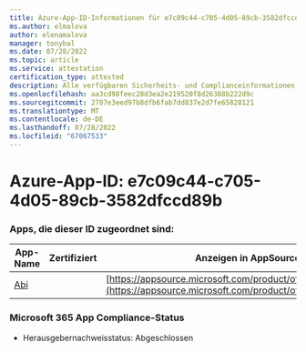 ```yaml
---
title: Azure-App-ID-Informationen für e7c09c44-c705-4d05-89cb-3582dfccd89b
ms.author: elmalova
author: elenamalova
manager: tonybal
ms.date: 07/28/2022
ms.topic: article
ms.service: attestation
certification_type: attested
description: Alle verfügbaren Sicherheits- und Complianceinformationen für e7c09c44-c705-4d05-89cb-3582dfccd89b.
ms.openlocfilehash: aa3cd98feec28d3ea2e219520f8d26388b222d9c
ms.sourcegitcommit: 2787e3eed97b8dfb6fab7dd837e2d7fe65828121
ms.translationtype: MT
ms.contentlocale: de-DE
ms.lasthandoff: 07/28/2022
ms.locfileid: "67067533"
---
```

# <a name="azure-app-id-e7c09c44-c705-4d05-89cb-3582dfccd89b"></a>Azure-App-ID: e7c09c44-c705-4d05-89cb-3582dfccd89b


### <a name="apps-associated-with-this-id"></a>Apps, die dieser ID zugeordnet sind:
| **App-Name** | **Zertifiziert** | **Anzeigen in AppSource** |
|--------------|---------------|-----------------------|
| [Abi](../forward/WA200003862.md) |  | [https://appsource.microsoft.com/product/office/WA200003862](https://appsource.microsoft.com/product/office/WA200003862) |

### <a name="microsoft-365-app-compliance-status"></a>Microsoft 365 App Compliance-Status
- Herausgebernachweisstatus: Abgeschlossen

